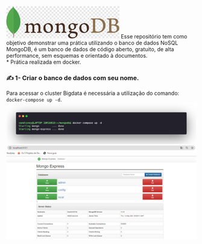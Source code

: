 <img src="https://github.com/vandisney/NoSQL-MongoDB/blob/main/imagens/back.png" width="300"/>
Esse repositório tem como objetivo demonstrar uma prática utilizando o banco de dados NoSQL MongoDB, é um banco de dados de código aberto, gratuito, de alta performance, sem esquemas e orientado à documentos.<br>
* Prática realizada em docker.

### ✍️ 1- Criar o banco de dados com seu nome.
  Para acessar o cluster Bigdata é necessária a utilização do comando: `docker-compose up -d`.
 ![imagem1](https://github.com/vandisney/NoSQL-MongoDB/blob/main/imagens/imagem1.png)
 ![localhost](https://github.com/vandisney/NoSQL-MongoDB/blob/main/imagens/localhost.jpg)


